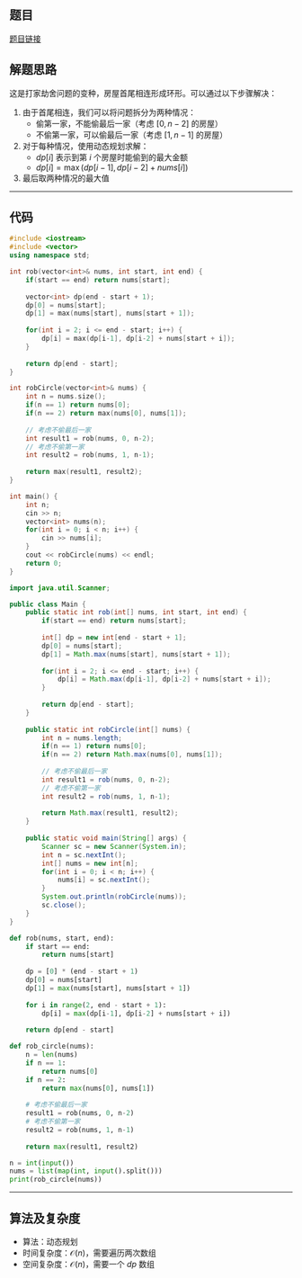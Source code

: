 ## 题目
[题目链接](https://www.nowcoder.com/practice/6a8b2ceb3f8f4e5891939d7d7cbbd2c4?tpId=308&tqId=2364917&sourceUrl=/exam/oj&channenl=wgithub&fromPut=wgithub)

## 解题思路

这是打家劫舍问题的变种，房屋首尾相连形成环形。可以通过以下步骤解决：

1. 由于首尾相连，我们可以将问题拆分为两种情况：
   - 偷第一家，不能偷最后一家（考虑 $[0, n-2]$ 的房屋）
   - 不偷第一家，可以偷最后一家（考虑 $[1, n-1]$ 的房屋）
2. 对于每种情况，使用动态规划求解：
   - $dp[i]$ 表示到第 $i$ 个房屋时能偷到的最大金额
   - $dp[i] = \max(dp[i-1], dp[i-2] + nums[i])$
3. 最后取两种情况的最大值
---

## 代码

```c++ []
#include <iostream>
#include <vector>
using namespace std;

int rob(vector<int>& nums, int start, int end) {
    if(start == end) return nums[start];
    
    vector<int> dp(end - start + 1);
    dp[0] = nums[start];
    dp[1] = max(nums[start], nums[start + 1]);
    
    for(int i = 2; i <= end - start; i++) {
        dp[i] = max(dp[i-1], dp[i-2] + nums[start + i]);
    }
    
    return dp[end - start];
}

int robCircle(vector<int>& nums) {
    int n = nums.size();
    if(n == 1) return nums[0];
    if(n == 2) return max(nums[0], nums[1]);
    
    // 考虑不偷最后一家
    int result1 = rob(nums, 0, n-2);
    // 考虑不偷第一家
    int result2 = rob(nums, 1, n-1);
    
    return max(result1, result2);
}

int main() {
    int n;
    cin >> n;
    vector<int> nums(n);
    for(int i = 0; i < n; i++) {
        cin >> nums[i];
    }
    cout << robCircle(nums) << endl;
    return 0;
}
```
```java []
import java.util.Scanner;

public class Main {
    public static int rob(int[] nums, int start, int end) {
        if(start == end) return nums[start];
        
        int[] dp = new int[end - start + 1];
        dp[0] = nums[start];
        dp[1] = Math.max(nums[start], nums[start + 1]);
        
        for(int i = 2; i <= end - start; i++) {
            dp[i] = Math.max(dp[i-1], dp[i-2] + nums[start + i]);
        }
        
        return dp[end - start];
    }
    
    public static int robCircle(int[] nums) {
        int n = nums.length;
        if(n == 1) return nums[0];
        if(n == 2) return Math.max(nums[0], nums[1]);
        
        // 考虑不偷最后一家
        int result1 = rob(nums, 0, n-2);
        // 考虑不偷第一家
        int result2 = rob(nums, 1, n-1);
        
        return Math.max(result1, result2);
    }
    
    public static void main(String[] args) {
        Scanner sc = new Scanner(System.in);
        int n = sc.nextInt();
        int[] nums = new int[n];
        for(int i = 0; i < n; i++) {
            nums[i] = sc.nextInt();
        }
        System.out.println(robCircle(nums));
        sc.close();
    }
}
```
```python []
def rob(nums, start, end):
    if start == end:
        return nums[start]
    
    dp = [0] * (end - start + 1)
    dp[0] = nums[start]
    dp[1] = max(nums[start], nums[start + 1])
    
    for i in range(2, end - start + 1):
        dp[i] = max(dp[i-1], dp[i-2] + nums[start + i])
    
    return dp[end - start]

def rob_circle(nums):
    n = len(nums)
    if n == 1:
        return nums[0]
    if n == 2:
        return max(nums[0], nums[1])
    
    # 考虑不偷最后一家
    result1 = rob(nums, 0, n-2)
    # 考虑不偷第一家
    result2 = rob(nums, 1, n-1)
    
    return max(result1, result2)

n = int(input())
nums = list(map(int, input().split()))
print(rob_circle(nums))
```

---

## 算法及复杂度
- 算法：动态规划
- 时间复杂度：$\mathcal{O}(n)$，需要遍历两次数组
- 空间复杂度：$\mathcal{O}(n)$，需要一个 $dp$ 数组

